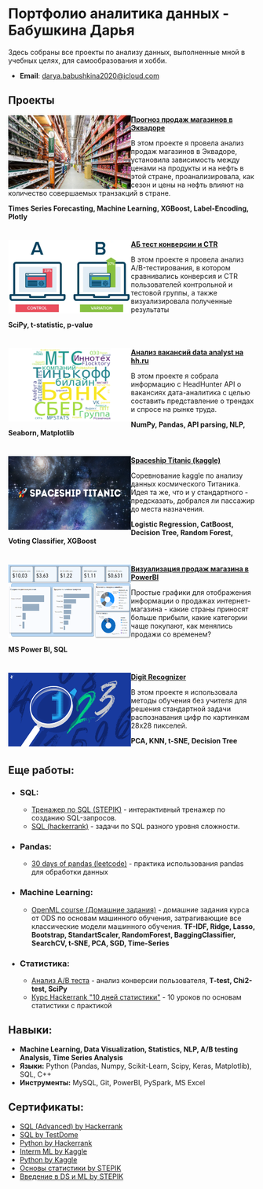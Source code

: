 # Портфолио аналитика данных - Бабушкина Дарья
Здесь собраны все проекты по анализу данных, выполненные мной в учебных целях, для самообразования и хобби.

- **Email**: [darya.babushkina2020@icloud.com](darya.babushkina2020@icloud.com)

## Проекты

<img align="left" width="250" height="150" src="https://github.com/merae70/Portfolio/blob/main/img/store_sales.jpg"> **[Прогноз продаж магазинов в Эквадоре](https://github.com/merae70/da_projects/tree/main/store_sales_forecasting)**

В этом проекте я провела анализ продаж магазинов в Эквадоре, установила зависимость между ценами на продукты и на нефть в этой стране, проанализировала, как сезон и цены на нефть влияют на количество совершаемых транзакций в стране.

**Times Series Forecasting, Machine Learning, XGBoost, Label-Encoding, Plotly**

#


<img align="left" width="250" height="150" src="https://github.com/merae70/Portfolio/blob/main/img/ab-testing2.jpg"> **[АБ тест конверсии и CTR](https://github.com/merae70/da_projects/tree/main/ab_testing)**

В этом проекте я провела анализ A/B-тестирования, в котором сравнивались конверсия и CTR пользователей контрольной и тестовой группы, а также визуализировала полученные результаты

**SciPy, t-statistic, p-value**

#

<img align="left" width="250" height="150" overflow="hidden" src="https://github.com/merae70/Portfolio/blob/main/img/vacancy_cloud.png"> **[Анализ вакансий data analyst на hh.ru](https://github.com/merae70/da_projects/tree/main/hh_parsing)**

  В этом проекте я собрала информацию с HeadHunter API о вакансиях дата-аналитика с целью составить представление о трендах и спросе на рынке труда.

**NumPy, Pandas, API parsing, NLP, Seaborn, Matplotlib**



#


<img align="left" width="250" height="150" src="https://github.com/merae70/Portfolio/blob/main/img/ss_titanic.png"> **[Spaceship Titanic (kaggle)](https://github.com/merae70/da_projects/tree/main/spaceship_titanic)**

Соревнование kaggle по анализу данных космического Титаника. Идея та же, что и у стандартного - предсказать, добрался ли пассажир до места назначения.

**Logistic Regression, CatBoost, Decision Tree, Random Forest, Voting Classifier, XGBoost**


#


<img align="left" width="250" height="150" src="https://github.com/merae70/Portfolio/blob/main/img/power_bi.png"> **[Визуализация продаж магазина в PowerBI](https://github.com/merae70/da_projects/tree/main/power_bi)**

Простые графики для отображения информации о продажах интернет-магазина - какие страны приносят больше прибыли, какие категории чаще покупают, как менялись продажи со временем?

**MS Power BI, SQL**

#


<img align="left" width="250" height="150" src="https://github.com/merae70/Portfolio/blob/main/img/digit_recognizer.png"> **[Digit Recognizer](https://github.com/merae70/da_projects/tree/main/digit_recognizer)**

В этом проекте я использовала методы обучения без учителя для решения стандартной задачи распознавания цифр по картинкам 28х28 пикселей.

**PCA, KNN, t-SNE, Decision Tree**
#

## Еще работы:
- ### SQL:
  - [Тренажер по SQL (STEPIK)](https://github.com/merae70/SQL/tree/main/SQL_Hackerrank) - интерактивный тренажер по созданию SQL-запросов.
  - [SQL (hackerrank)](https://github.com/merae70/SQL/tree/main/SQL_STEPIK) - задачи по SQL разного уровня сложности.
- ### Pandas:
  - [30 days of pandas (leetcode)](https://github.com/merae70/pandas) - практика использования pandas для обработки данных
- ### Machine Learning:
    - [OpenML course (Домашние задания)](https://github.com/merae70/MLCourseAI-homework) - домашние задания курса от ODS по основам машинного обучения, затрагивающие все классические модели машинного обучения.
      **TF-IDF, Ridge, Lasso, Bootstrap, StandartScaler, RandomForest, BaggingClassifier, SearchCV, t-SNE, PCA, SGD, Time-Series** 
- ### Статистика:
  - [Анализ A/B теста](https://github.com/merae70/statistics/tree/main/ab%20test) - анализ конверсии пользователя,
  **T-test, Chi2-test, SciPy**
  - [Курс Hackerrank "10 дней статистики"](https://github.com/merae70/statistics/blob/main/hackerrank/README.md) - 10 уроков по основам статистики с практикой
 

## Навыки:
- **Machine Learning, Data Visualization, Statistics, NLP, A/B testing Analysis, Time Series Analysis**
- **Языки:** Python (Pandas, Numpy, Scikit-Learn, Scipy, Keras, Matplotlib), SQL, C++
- **Инструменты:** MySQL, Git, PowerBI, PySpark, MS Excel

## Сертификаты:
- [SQL (Advanced) by Hackerrank](https://github.com/merae70/Portfolio/blob/main/certificates/sql(adv).png)
- [SQL by TestDome](https://www.testdome.com/certificates/7d2715ee807e4c3589aba8a5eac6fc7c)
- [Python by Hackerrank](https://github.com/merae70/Portfolio/blob/main/certificates/python.png)
- [Interm ML by Kaggle](https://github.com/merae70/Portfolio/blob/main/certificates/ml_kaggle.png)
- [Python by Kaggle](https://github.com/merae70/Portfolio/blob/main/certificates/python_kaggle.png)
- [Основы статистики by STEPIK](https://github.com/merae70/Portfolio/blob/main/certificates/stat_base1.png)
- [Введение в DS и ML by STEPIK](https://github.com/merae70/Portfolio/blob/main/certificates/ds_stepik.png)



